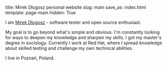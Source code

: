 title: Mirek Długosz personal website
slug: main
save_as: index.html
template: page-main
hidden: True

I am [Mirek Długosz]({filename}/pages/whats-in-a-name.md) - software tester and open source enthusiast.

My goal is to go beyond what's simple and obvious. I'm constantly looking for ways to deepen my knowledge and sharpen my skills. I got my master's degree in sociology. Currently I work at Red Hat, where I spread knowledge about skilled testing and challenge my own technical abilities.

I live in Poznań, Poland.
